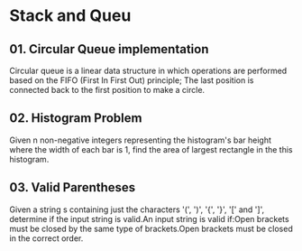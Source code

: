 # Stack and Queu
## 01. Circular Queue implementation
Circular queue is a linear data structure in which operations are performed based on the FIFO (First In First Out) principle; The last position is connected back to the first position to make a circle.
## 02. Histogram Problem
Given n non-negative integers representing the histogram's bar height where the width of each bar is 1, find the area of largest rectangle in the this histogram.
## 03. Valid Parentheses
Given a string s containing just the characters '(', ')', '{', '}', '[' and ']', determine if the input string is valid.An input string is valid if:Open brackets must be closed by the same type of brackets.Open brackets must be closed in the correct order.